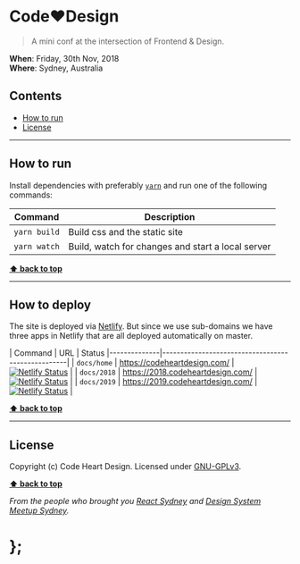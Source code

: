 Code❤️Design
============

> A mini conf at the intersection of Frontend & Design.

**When**: Friday, 30th Nov, 2018<br />
**Where**: Sydney, Australia


## Contents

* [How to run](#how-to-run)
* [License](#license)


----------------------------------------------------------------------------------------------------------------------------------------------------------------


## How to run

Install dependencies with preferably [`yarn`](https://yarnpkg.com/) and run one of the following commands:

| Command      | Description                                       |
|--------------|---------------------------------------------------|
| `yarn build` | Build css and the static site                     |
| `yarn watch` | Build, watch for changes and start a local server |


**[⬆ back to top](#contents)**


----------------------------------------------------------------------------------------------------------------------------------------------------------------


## How to deploy

The site is deployed via [Netlify](https://netlify.com). But since we use sub-domains we have three apps in Netlify that are all deployed automatically on
master.

| Command      | URL                               | Status
|--------------|---------------------------------------------------|
| `docs/home`  | https://codeheartdesign.com/      | [![Netlify Status](https://api.netlify.com/api/v1/badges/048771c3-f253-4383-89c0-a149a5c02157/deploy-status)](https://app.netlify.com/sites/codeheartdesign/deploys) |
| `docs/2018`  | https://2018.codeheartdesign.com/ | [![Netlify Status](https://api.netlify.com/api/v1/badges/33a01a87-e073-4fdc-9d40-ce4f2b6a54b7/deploy-status)](https://app.netlify.com/sites/2018codeheartdesign/deploys) |
| `docs/2019`  | https://2019.codeheartdesign.com/ | [![Netlify Status](https://api.netlify.com/api/v1/badges/ebdcad17-9ea8-4e78-863f-bacd73ef00e8/deploy-status)](https://app.netlify.com/sites/2019codeheartdesign/deploys) |


**[⬆ back to top](#contents)**


----------------------------------------------------------------------------------------------------------------------------------------------------------------


## License

Copyright (c) Code Heart Design.
Licensed under [GNU-GPLv3](https://raw.githubusercontent.com/https://github.com/codeheartdesign/codeheartdesign.com/master/LICENSE).


**[⬆ back to top](#contents)**


_From the people who brought you [React Sydney](https://www.meetup.com/React-Sydney/) and [Design System Meetup Sydney](http://designsystemmeetup.com/)._

# };
